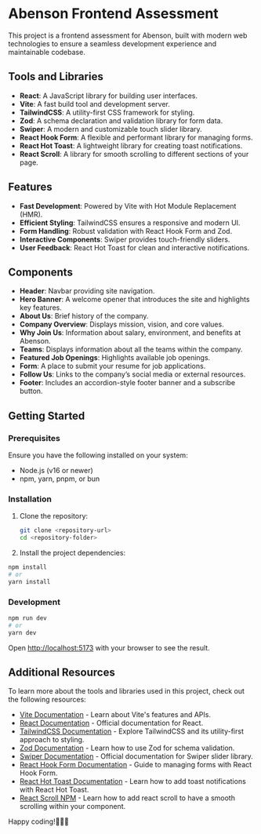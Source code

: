 # Abenson Frontend Assessment

This project is a frontend assessment for Abenson, built with modern web technologies to ensure a seamless development experience and maintainable codebase.

## Tools and Libraries

- **React**: A JavaScript library for building user interfaces.
- **Vite**: A fast build tool and development server.
- **TailwindCSS**: A utility-first CSS framework for styling.
- **Zod**: A schema declaration and validation library for form data.
- **Swiper**: A modern and customizable touch slider library.
- **React Hook Form**: A flexible and performant library for managing forms.
- **React Hot Toast**: A lightweight library for creating toast notifications.
- **React Scroll**: A library for smooth scrolling to different sections of your page.

## Features

- **Fast Development**: Powered by Vite with Hot Module Replacement (HMR).
- **Efficient Styling**: TailwindCSS ensures a responsive and modern UI.
- **Form Handling**: Robust validation with React Hook Form and Zod.
- **Interactive Components**: Swiper provides touch-friendly sliders.
- **User Feedback**: React Hot Toast for clean and interactive notifications.

## Components

- **Header**: Navbar providing site navigation.
- **Hero Banner**: A welcome opener that introduces the site and highlights key features.
- **About Us**: Brief history of the company.
- **Company Overview**: Displays mission, vision, and core values.
- **Why Join Us**: Information about salary, environment, and benefits at Abenson.
- **Teams**: Displays information about all the teams within the company.
- **Featured Job Openings**: Highlights available job openings.
- **Form**: A place to submit your resume for job applications.
- **Follow Us**: Links to the company’s social media or external resources.
- **Footer**: Includes an accordion-style footer banner and a subscribe button.

## Getting Started

### Prerequisites

Ensure you have the following installed on your system:

- Node.js (v16 or newer)
- npm, yarn, pnpm, or bun

### Installation

1. Clone the repository:

   ```bash
   git clone <repository-url>
   cd <repository-folder>
    ```

2. Install the project dependencies:

```bash
npm install
# or
yarn install
```

### Development

```bash
npm run dev
# or
yarn dev
```

Open [http://localhost:5173](http://localhost:5173) with your browser to see the result.

## Additional Resources

To learn more about the tools and libraries used in this project, check out the following resources:

- [Vite Documentation](https://vite.dev/) - Learn about Vite's features and APIs.
- [React Documentation](https://reactjs.org/) - Official documentation for React.
- [TailwindCSS Documentation](https://tailwindcss.com/docs) - Explore TailwindCSS and its utility-first approach to styling.
- [Zod Documentation](https://zod.dev/) - Learn how to use Zod for schema validation.
- [Swiper Documentation](https://swiperjs.com/) - Official documentation for Swiper slider library.
- [React Hook Form Documentation](https://react-hook-form.com/) - Guide to managing forms with React Hook Form.
- [React Hot Toast Documentation](https://react-hot-toast.com/) - Learn how to add toast notifications with React Hot Toast.
- [React Scroll NPM](https://www.npmjs.com/package/react-scroll) - Learn how to add react scroll to have a smooth scrolling within your component.

Happy coding!🎉🎉🎉
